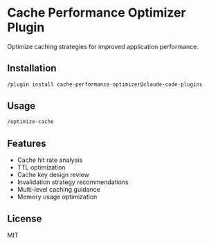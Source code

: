# Cache Performance Optimizer Plugin

Optimize caching strategies for improved application performance.

## Installation

```bash
/plugin install cache-performance-optimizer@claude-code-plugins
```

## Usage

```bash
/optimize-cache
```

## Features

- Cache hit rate analysis
- TTL optimization
- Cache key design review
- Invalidation strategy recommendations
- Multi-level caching guidance
- Memory usage optimization

## License

MIT
